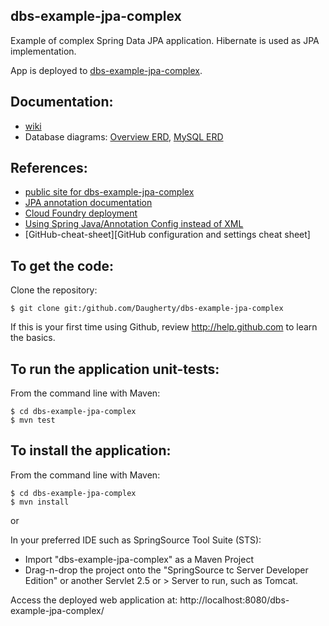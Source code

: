 dbs-example-jpa-complex
-------------------
Example of complex Spring Data JPA application.  Hibernate is used as JPA implementation.

App is deployed to [dbs-example-jpa-complex][CloudFoundry url].

Documentation:
-------------------
 * [wiki][wiki]
 * Database diagrams:  [Overview ERD][Overview ERD], [MySQL ERD][MySQL ERD]

References:
-------------------
 * [public site for dbs-example-jpa-complex][public site]
 * [JPA annotation documentation][My JPA annotation documentation]
 * [Cloud Foundry deployment][CloudFoundry]
 * [Using Spring Java/Annotation Config instead of XML][Spring Config XML to Java]
 * [GitHub-cheat-sheet][GitHub configuration and settings cheat sheet]

To get the code:
-------------------
Clone the repository:

    $ git clone git:/github.com/Daugherty/dbs-example-jpa-complex

If this is your first time using Github, review http://help.github.com to learn the basics.

To run the application unit-tests:
-------------------	
From the command line with Maven:

    $ cd dbs-example-jpa-complex
    $ mvn test

To install the application:
-------------------	
From the command line with Maven:

    $ cd dbs-example-jpa-complex
    $ mvn install

or

In your preferred IDE such as SpringSource Tool Suite (STS):

* Import "dbs-example-jpa-complex" as a Maven Project
* Drag-n-drop the project onto the "SpringSource tc Server Developer Edition" or another Servlet 2.5 or > Server to run, such as Tomcat.

Access the deployed web application at: http://localhost:8080/dbs-example-jpa-complex/

[My JPA annotation documentation]: http://www.evernote.com/shard/s8/sh/147ea1ec-d9d2-46fd-a0d9-3d2b819703fb/8e476ca6950c7d6c9551dbcc54d8c7f3
[Overview ERD]: https://github.com/johntday/dbs-example-jpa-complex/blob/master/src/main/resources/img/erd.png
[MySQL ERD]: https://github.com/johntday/dbs-example-jpa-complex/blob/master/src/main/resources/img/erd-detail.png
[public site]:  http://johntday.github.io/dbs-example-jpa-complex
[wiki]:  https://github.com/johntday/dbs-example-jpa-complex/wiki
[CloudFoundry]:  http://docs.cloudfoundry.com/docs/dotcom/getting-started.html
[CloudFoundry url]:  http://dbs-example-jpa-complex.cfapps.io
[Spring Config XML to Java]:  http://www.evernote.com/shard/s8/sh/4748cf18-2c5b-4d48-b415-925182c6f15f/0a2883985b1682367bb09612c002fa8c
[GitHub-cheat-sheet]:  http://johntday.github.io/GitHub/